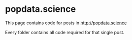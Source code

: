 # popdata.science
This page contains code for posts in http://popdata.science

Every folder contains all code required for that single post.
